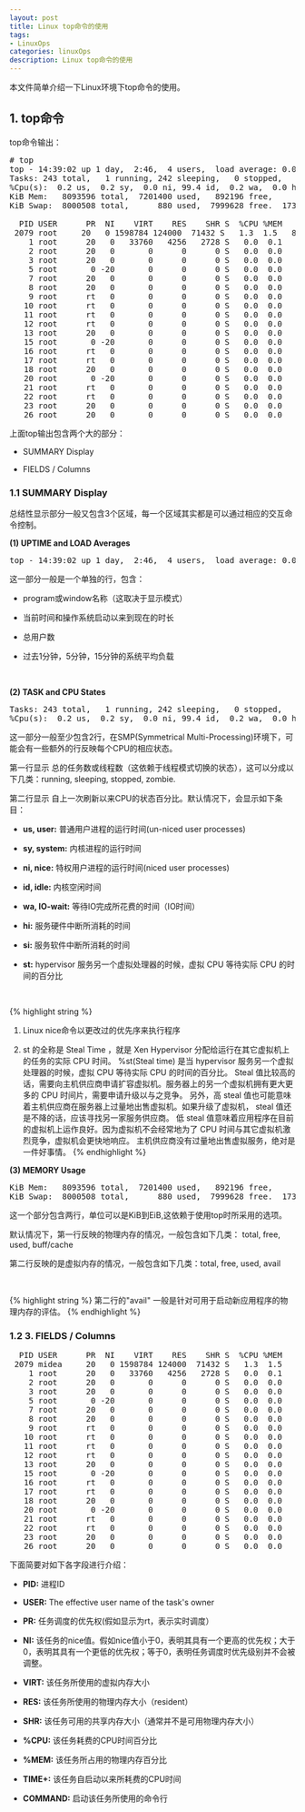 ```yaml
---
layout: post
title: Linux top命令的使用
tags:
- LinuxOps
categories: linuxOps
description: Linux top命令的使用
---
```



本文件简单介绍一下Linux环境下top命令的使用。

<!-- more -->

## 1. top命令

top命令输出：
<pre>
# top
top - 14:39:02 up 1 day,  2:46,  4 users,  load average: 0.00, 0.00, 0.00
Tasks: 243 total,   1 running, 242 sleeping,   0 stopped,   0 zombie
%Cpu(s):  0.2 us,  0.2 sy,  0.0 ni, 99.4 id,  0.2 wa,  0.0 hi,  0.0 si,  0.0 st
KiB Mem:   8093596 total,  7201400 used,   892196 free,     1000 buffers
KiB Swap:  8000508 total,      880 used,  7999628 free.  1732676 cached Mem

  PID USER      PR  NI    VIRT    RES    SHR S  %CPU %MEM     TIME+ COMMAND
 2079 root     20   0 1598784 124000  71432 S   1.3  1.5   8:59.30 compiz
    1 root      20   0   33760   4256   2728 S   0.0  0.1   0:01.33 init
    2 root      20   0       0      0      0 S   0.0  0.0   0:00.02 kthreadd
    3 root      20   0       0      0      0 S   0.0  0.0   0:00.94 ksoftirqd/0
    5 root       0 -20       0      0      0 S   0.0  0.0   0:00.00 kworker/0:0H
    7 root      20   0       0      0      0 S   0.0  0.0   0:24.76 rcu_sched
    8 root      20   0       0      0      0 S   0.0  0.0   0:00.00 rcu_bh
    9 root      rt   0       0      0      0 S   0.0  0.0   0:00.00 migration/0
   10 root      rt   0       0      0      0 S   0.0  0.0   0:00.33 watchdog/0
   11 root      rt   0       0      0      0 S   0.0  0.0   0:00.33 watchdog/1
   12 root      rt   0       0      0      0 S   0.0  0.0   0:00.01 migration/1
   13 root      20   0       0      0      0 S   0.0  0.0   0:01.03 ksoftirqd/1
   15 root       0 -20       0      0      0 S   0.0  0.0   0:00.00 kworker/1:0H
   16 root      rt   0       0      0      0 S   0.0  0.0   0:00.32 watchdog/2
   17 root      rt   0       0      0      0 S   0.0  0.0   0:00.00 migration/2
   18 root      20   0       0      0      0 S   0.0  0.0   0:00.72 ksoftirqd/2
   20 root       0 -20       0      0      0 S   0.0  0.0   0:00.00 kworker/2:0H
   21 root      rt   0       0      0      0 S   0.0  0.0   0:00.33 watchdog/3
   22 root      rt   0       0      0      0 S   0.0  0.0   0:00.01 migration/3
   23 root      20   0       0      0      0 S   0.0  0.0   0:01.28 ksoftirqd/3
   26 root      20   0       0      0      0 S   0.0  0.0   0:00.00 kdevtmpfs  
</pre>

上面top输出包含两个大的部分：

* SUMMARY Display

* FIELDS / Columns

### 1.1 SUMMARY Display

总结性显示部分一般又包含3个区域，每一个区域其实都是可以通过相应的交互命令控制。

**(1) UPTIME and LOAD Averages**
<pre>
top - 14:39:02 up 1 day,  2:46,  4 users,  load average: 0.00, 0.00, 0.00
</pre>

这一部分一般是一个单独的行，包含： 

* program或window名称（这取决于显示模式）

* 当前时间和操作系统启动以来到现在的时长

* 总用户数

* 过去1分钟，5分钟，15分钟的系统平均负载

<br />

**(2) TASK and CPU States**
<pre>
Tasks: 243 total,   1 running, 242 sleeping,   0 stopped,   0 zombie
%Cpu(s):  0.2 us,  0.2 sy,  0.0 ni, 99.4 id,  0.2 wa,  0.0 hi,  0.0 si,  0.0 st
</pre>
这一部分一般至少包含2行，在SMP(Symmetrical Multi-Processing)环境下，可能会有一些额外的行反映每个CPU的相应状态。

第一行显示 总的任务数或线程数（这依赖于线程模式切换的状态），这可以分成以下几类：running, sleeping, stopped, zombie.

第二行显示 自上一次刷新以来CPU的状态百分比。默认情况下，会显示如下条目：

* **us, user:** 普通用户进程的运行时间(un-niced user processes)

* **sy, system:** 内核进程的运行时间

* **ni, nice:** 特权用户进程的运行时间(niced user processes)

* **id, idle:** 内核空闲时间

* **wa, IO-wait:** 等待IO完成所花费的时间（IO时间）

* **hi:** 服务硬件中断所消耗的时间

* **si:** 服务软件中断所消耗的时间

* **st:**  hypervisor 服务另一个虚拟处理器的时候，虚拟 CPU 等待实际 CPU 的时间的百分比

<br />

{% highlight string %}
1. Linux nice命令以更改过的优先序来执行程序

2. st 的全称是 Steal Time ，就是 Xen Hypervisor 分配给运行在其它虚拟机上的任务的实际 CPU 时间。
%st(Steal time) 是当 hypervisor 服务另一个虚拟处理器的时候，虚拟 CPU 等待实际 CPU 的时间的百分比。
Steal 值比较高的话，需要向主机供应商申请扩容虚拟机。服务器上的另一个虚拟机拥有更大更多的 CPU 时间片，需要申请升级以与之竞争。
另外，高 steal 值也可能意味着主机供应商在服务器上过量地出售虚拟机。如果升级了虚拟机， steal 值还是不降的话，应该寻找另一家服务供应商。
低 steal 值意味着应用程序在目前的虚拟机上运作良好。因为虚拟机不会经常地为了 CPU 时间与其它虚拟机激烈竞争，虚拟机会更快地响应。
主机供应商没有过量地出售虚拟服务，绝对是一件好事情。
{% endhighlight %}


**(3) MEMORY Usage**
<pre>
KiB Mem:   8093596 total,  7201400 used,   892196 free,     1000 buffers
KiB Swap:  8000508 total,      880 used,  7999628 free.  1732676 cached Mem
</pre>
这一个部分包含两行，单位可以是KiB到EiB,这依赖于使用top时所采用的选项。

默认情况下，第一行反映的物理内存的情况，一般包含如下几类： total, free, used, buff/cache

第二行反映的是虚拟内存的情况，一般包含如下几类：total, free, used, avail

<br />

{% highlight string %}
第二行的"avail" 一般是针对可用于启动新应用程序的物理内存的评估。
{% endhighlight %}

### 1.2 3. FIELDS / Columns

<pre>
  PID USER      PR  NI    VIRT    RES    SHR S  %CPU %MEM     TIME+ COMMAND
 2079 midea     20   0 1598784 124000  71432 S   1.3  1.5   8:59.30 compiz
    1 root      20   0   33760   4256   2728 S   0.0  0.1   0:01.33 init
    2 root      20   0       0      0      0 S   0.0  0.0   0:00.02 kthreadd
    3 root      20   0       0      0      0 S   0.0  0.0   0:00.94 ksoftirqd/0
    5 root       0 -20       0      0      0 S   0.0  0.0   0:00.00 kworker/0:0H
    7 root      20   0       0      0      0 S   0.0  0.0   0:24.76 rcu_sched
    8 root      20   0       0      0      0 S   0.0  0.0   0:00.00 rcu_bh
    9 root      rt   0       0      0      0 S   0.0  0.0   0:00.00 migration/0
   10 root      rt   0       0      0      0 S   0.0  0.0   0:00.33 watchdog/0
   11 root      rt   0       0      0      0 S   0.0  0.0   0:00.33 watchdog/1
   12 root      rt   0       0      0      0 S   0.0  0.0   0:00.01 migration/1
   13 root      20   0       0      0      0 S   0.0  0.0   0:01.03 ksoftirqd/1
   15 root       0 -20       0      0      0 S   0.0  0.0   0:00.00 kworker/1:0H
   16 root      rt   0       0      0      0 S   0.0  0.0   0:00.32 watchdog/2
   17 root      rt   0       0      0      0 S   0.0  0.0   0:00.00 migration/2
   18 root      20   0       0      0      0 S   0.0  0.0   0:00.72 ksoftirqd/2
   20 root       0 -20       0      0      0 S   0.0  0.0   0:00.00 kworker/2:0H
   21 root      rt   0       0      0      0 S   0.0  0.0   0:00.33 watchdog/3
   22 root      rt   0       0      0      0 S   0.0  0.0   0:00.01 migration/3
   23 root      20   0       0      0      0 S   0.0  0.0   0:01.28 ksoftirqd/3
   26 root      20   0       0      0      0 S   0.0  0.0   0:00.00 kdevtmpfs  
</pre>

下面简要对如下各字段进行介绍：

* **PID:** 进程ID

* **USER:** The effective user name of the task's owner

* **PR:** 任务调度的优先权(假如显示为rt，表示实时调度）

* **NI:** 该任务的nice值。假如nice值小于0，表明其具有一个更高的优先权；大于0，表明其具有一个更低的优先权；等于0，表明任务调度时优先级别并不会被调整。

* **VIRT:** 该任务所使用的虚拟内存大小

* **RES:** 该任务所使用的物理内存大小（resident）

* **SHR:** 该任务可用的共享内存大小（通常并不是可用物理内存大小）

* **%CPU:** 该任务耗费的CPU时间百分比

* **%MEM:** 该任务所占用的物理内存百分比

* **TIME+:** 该任务自启动以来所耗费的CPU时间

* **COMMAND:** 启动该任务所使用的命令行


<br />
<br />
<br />


